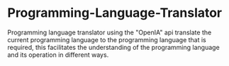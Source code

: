 # Programming-Language-Translator
Programming language translator using the "OpenIA" api translate the current programming language to the programming language that is required, this facilitates the understanding of the programming language and its operation in different ways.
